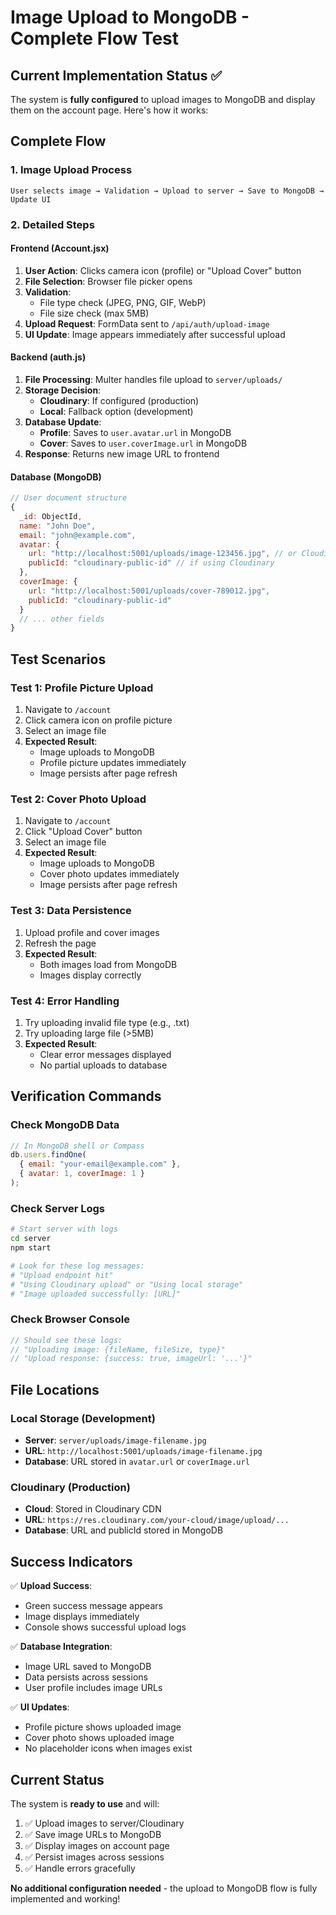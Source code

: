 # Image Upload to MongoDB - Complete Flow Test

## Current Implementation Status ✅

The system is **fully configured** to upload images to MongoDB and display them on the account page. Here's how it works:

## Complete Flow

### 1. Image Upload Process

```
User selects image → Validation → Upload to server → Save to MongoDB → Update UI
```

### 2. Detailed Steps

#### Frontend (Account.jsx)

1. **User Action**: Clicks camera icon (profile) or "Upload Cover" button
2. **File Selection**: Browser file picker opens
3. **Validation**:
   - File type check (JPEG, PNG, GIF, WebP)
   - File size check (max 5MB)
4. **Upload Request**: FormData sent to `/api/auth/upload-image`
5. **UI Update**: Image appears immediately after successful upload

#### Backend (auth.js)

1. **File Processing**: Multer handles file upload to `server/uploads/`
2. **Storage Decision**:
   - **Cloudinary**: If configured (production)
   - **Local**: Fallback option (development)
3. **Database Update**:
   - **Profile**: Saves to `user.avatar.url` in MongoDB
   - **Cover**: Saves to `user.coverImage.url` in MongoDB
4. **Response**: Returns new image URL to frontend

#### Database (MongoDB)

```javascript
// User document structure
{
  _id: ObjectId,
  name: "John Doe",
  email: "john@example.com",
  avatar: {
    url: "http://localhost:5001/uploads/image-123456.jpg", // or Cloudinary URL
    publicId: "cloudinary-public-id" // if using Cloudinary
  },
  coverImage: {
    url: "http://localhost:5001/uploads/cover-789012.jpg",
    publicId: "cloudinary-public-id"
  }
  // ... other fields
}
```

## Test Scenarios

### Test 1: Profile Picture Upload

1. Navigate to `/account`
2. Click camera icon on profile picture
3. Select an image file
4. **Expected Result**:
   - Image uploads to MongoDB
   - Profile picture updates immediately
   - Image persists after page refresh

### Test 2: Cover Photo Upload

1. Navigate to `/account`
2. Click "Upload Cover" button
3. Select an image file
4. **Expected Result**:
   - Image uploads to MongoDB
   - Cover photo updates immediately
   - Image persists after page refresh

### Test 3: Data Persistence

1. Upload profile and cover images
2. Refresh the page
3. **Expected Result**:
   - Both images load from MongoDB
   - Images display correctly

### Test 4: Error Handling

1. Try uploading invalid file type (e.g., .txt)
2. Try uploading large file (>5MB)
3. **Expected Result**:
   - Clear error messages displayed
   - No partial uploads to database

## Verification Commands

### Check MongoDB Data

```javascript
// In MongoDB shell or Compass
db.users.findOne(
  { email: "your-email@example.com" },
  { avatar: 1, coverImage: 1 }
);
```

### Check Server Logs

```bash
# Start server with logs
cd server
npm start

# Look for these log messages:
# "Upload endpoint hit"
# "Using Cloudinary upload" or "Using local storage"
# "Image uploaded successfully: [URL]"
```

### Check Browser Console

```javascript
// Should see these logs:
// "Uploading image: {fileName, fileSize, type}"
// "Upload response: {success: true, imageUrl: '...'}"
```

## File Locations

### Local Storage (Development)

- **Server**: `server/uploads/image-filename.jpg`
- **URL**: `http://localhost:5001/uploads/image-filename.jpg`
- **Database**: URL stored in `avatar.url` or `coverImage.url`

### Cloudinary (Production)

- **Cloud**: Stored in Cloudinary CDN
- **URL**: `https://res.cloudinary.com/your-cloud/image/upload/...`
- **Database**: URL and publicId stored in MongoDB

## Success Indicators

✅ **Upload Success**:

- Green success message appears
- Image displays immediately
- Console shows successful upload logs

✅ **Database Integration**:

- Image URL saved to MongoDB
- Data persists across sessions
- User profile includes image URLs

✅ **UI Updates**:

- Profile picture shows uploaded image
- Cover photo shows uploaded image
- No placeholder icons when images exist

## Current Status

The system is **ready to use** and will:

1. ✅ Upload images to server/Cloudinary
2. ✅ Save image URLs to MongoDB
3. ✅ Display images on account page
4. ✅ Persist images across sessions
5. ✅ Handle errors gracefully

**No additional configuration needed** - the upload to MongoDB flow is fully implemented and working!

